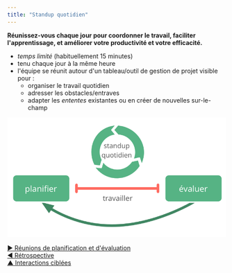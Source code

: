 ```yaml
---
title: "Standup quotidien"
---
```



**Réunissez-vous chaque jour pour coordonner le travail, faciliter l'apprentissage, et améliorer votre productivité et votre efficacité.**

- <dfn data-info="Bloc de temps: Une période de temps fixée pour se concentrer sur une activité particulière (qui ne sera pas nécessairement terminée à la fin du temps limite).">temps limité</dfn> (habituellement 15 minutes)
- tenu chaque jour à la même heure
- l'équipe se réunit autour d'un tableau/outil de gestion de projet visible pour : 
    - organiser le travail quotidien
    - adresser les obstacles/entraves
    - adapter les <dfn data-info="Entente: Une ligne directrice, un processus ou protocole établi de le but de guider le flux de valeur.">ententes</dfn> existantes ou en créer de nouvelles sur-le-champ

![Le standup quotidien est une réunion essentielle pour les équipes auto-organisées.](img/meetings/planning-review-standup.png)

[&#9654; Réunions de planification et d'évaluation](planning-and-review-meetings.html)<br/>[&#9664; Rétrospective](retrospective.html)<br/>[&#9650; Interactions ciblées](focused-interactions.html)

